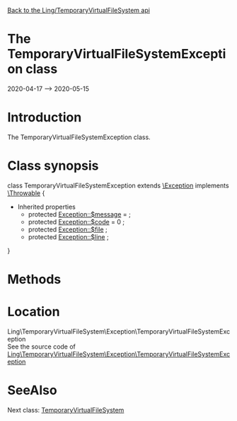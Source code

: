 [Back to the Ling/TemporaryVirtualFileSystem api](https://github.com/lingtalfi/TemporaryVirtualFileSystem/blob/master/doc/api/Ling/TemporaryVirtualFileSystem.md)



The TemporaryVirtualFileSystemException class
================
2020-04-17 --> 2020-05-15






Introduction
============

The TemporaryVirtualFileSystemException class.



Class synopsis
==============


class <span class="pl-k">TemporaryVirtualFileSystemException</span> extends [\Exception](http://php.net/manual/en/class.exception.php) implements [\Throwable](http://php.net/manual/en/class.throwable.php) {

- Inherited properties
    - protected  [Exception::$message](#property-message) =  ;
    - protected  [Exception::$code](#property-code) = 0 ;
    - protected  [Exception::$file](#property-file) ;
    - protected  [Exception::$line](#property-line) ;

}






Methods
==============






Location
=============
Ling\TemporaryVirtualFileSystem\Exception\TemporaryVirtualFileSystemException<br>
See the source code of [Ling\TemporaryVirtualFileSystem\Exception\TemporaryVirtualFileSystemException](https://github.com/lingtalfi/TemporaryVirtualFileSystem/blob/master/Exception/TemporaryVirtualFileSystemException.php)



SeeAlso
==============
Next class: [TemporaryVirtualFileSystem](https://github.com/lingtalfi/TemporaryVirtualFileSystem/blob/master/doc/api/Ling/TemporaryVirtualFileSystem/TemporaryVirtualFileSystem.md)<br>
